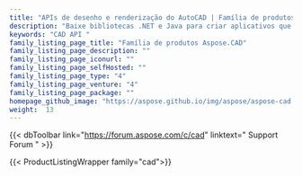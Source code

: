 ```yaml
---
title: "APIs de desenho e renderização do AutoCAD | Família de produtos Aspose.CAD"
description: "Baixe bibliotecas .NET e Java para criar aplicativos que podem processar e converter desenhos CAD, incluindo os criados com o AutoCAD."
keywords: "CAD API "
family_listing_page_title: "Família de produtos Aspose.CAD"
family_listing_page_description: ""
family_listing_page_iconurl: ""
family_listing_page_selfHosted: ""
family_listing_page_type: "4"
family_listing_page_venture: "4"
family_listing_page_package: ""
homepage_github_image: "https://aspose.github.io/img/aspose/aspose-cad.png"
weight:  13
---
```


{{< dbToolbar link="https://forum.aspose.com/c/cad" linktext=" Support Forum " >}}

{{< ProductListingWrapper family="cad">}}

